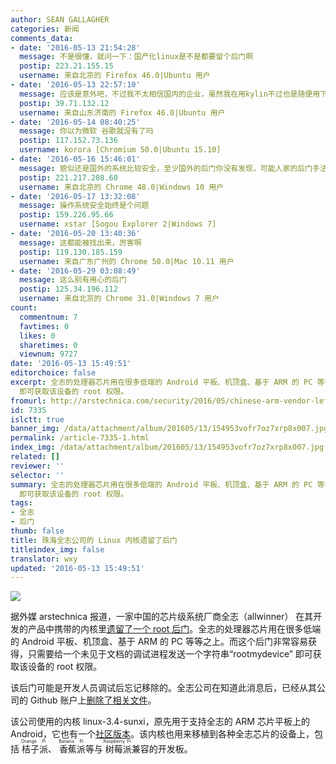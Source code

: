 ```yaml
---
author: SEAN GALLAGHER
categories: 新闻
comments_data:
- date: '2016-05-13 21:54:28'
  message: 不是很懂，就问一下：国产化linux是不是都要留个后门啊
  postip: 223.21.155.15
  username: 来自北京的 Firefox 46.0|Ubuntu 用户
- date: '2016-05-13 22:57:10'
  message: 应该是意外吧，不过我不太相信国内的企业，虽然我在用kylin不过也是随便用下
  postip: 39.71.132.12
  username: 来自山东济南的 Firefox 46.0|Ubuntu 用户
- date: '2016-05-14 08:40:25'
  message: 你以为微软 谷歌就没有了吗
  postip: 117.152.73.136
  username: korora [Chromium 50.0|Ubuntu 15.10]
- date: '2016-05-16 15:46:01'
  message: 貌似还是国外的系统比较安全，至少国外的后门你没有发现，可能人家的后门手法更高级 谁知道那
  postip: 221.217.208.60
  username: 来自北京的 Chrome 48.0|Windows 10 用户
- date: '2016-05-17 13:32:08'
  message: 操作系统安全始终是个问题
  postip: 159.226.95.66
  username: xstar [Sogou Explorer 2|Windows 7]
- date: '2016-05-20 13:40:36'
  message: 这都能被找出来，厉害啊
  postip: 119.130.185.159
  username: 来自广东广州的 Chrome 50.0|Mac 10.11 用户
- date: '2016-05-29 03:08:49'
  message: 这么别有用心的后门
  postip: 125.34.196.112
  username: 来自北京的 Chrome 31.0|Windows 7 用户
count:
  commentnum: 7
  favtimes: 0
  likes: 0
  sharetimes: 0
  viewnum: 9727
date: '2016-05-13 15:49:51'
editorchoice: false
excerpt: 全志的处理器芯片用在很多低端的 Android 平板、机顶盒、基于 ARM 的 PC 等等之上。而这个后门非常容易获得，只需要给一个未见于文档的调试进程发送一个字符串“rootmydevice”
  即可获取该设备的 root 权限。
fromurl: http://arstechnica.com/security/2016/05/chinese-arm-vendor-left-developer-backdoor-in-kernel-for-android-pi-devices/
id: 7335
islctt: true
banner_img: /data/attachment/album/201605/13/154953vofr7oz7xrp8x007.jpg
permalink: /article-7335-1.html
index_img: /data/attachment/album/201605/13/154953vofr7oz7xrp8x007.jpg.thumb.jpg
related: []
reviewer: ''
selector: ''
summary: 全志的处理器芯片用在很多低端的 Android 平板、机顶盒、基于 ARM 的 PC 等等之上。而这个后门非常容易获得，只需要给一个未见于文档的调试进程发送一个字符串“rootmydevice”
  即可获取该设备的 root 权限。
tags:
- 全志
- 后门
thumb: false
title: 珠海全志公司的 Linux 内核遗留了后门
titleindex_img: false
translator: wxy
updated: '2016-05-13 15:49:51'
---
```


![](/data/attachment/album/201605/13/154953vofr7oz7xrp8x007.jpg)


据外媒 arstechnica 报道，一家中国的芯片级系统厂商全志（allwinner） 在其开发的产品中携带的内核里[遗留了一个 root 后门](http://forum.armbian.com/index.php/toindex_img/1108-security-alert-for-allwinner-sun8i-h3a83th8/http://forum.armbian.com/index.php/toindex_img/1108-security-alert-for-allwinner-sun8i-h3a83th8/)。全志的处理器芯片用在很多低端的 Android 平板、机顶盒、基于 ARM 的 PC 等等之上。而这个后门非常容易获得，只需要给一个未见于文档的调试进程发送一个字符串“rootmydevice” 即可获取该设备的 root 权限。


该后门可能是开发人员调试后忘记移除的。全志公司在知道此消息后，已经从其公司的 Github 账户上[删除了相关文件](https://github.com/allwinner-zh/linux-3.4-sunxi/blob/master/arch/arm/mach-sunxi/sunxi-debug.c#L41)。


该公司使用的内核 linux-3.4-sunxi，原先用于支持全志的 ARM 芯片平板上的 Android，它也有一个[社区版本](https://linux-sunxi.org/Linux_Kernel)。该内核也用来移植到各种全志芯片的设备上，包括<ruby> 桔子派 <rp>  （ </rp> <rt>  Orange Pi </rt> <rp>  ） </rp></ruby>、<ruby> 香蕉派 <rp>  （ </rp> <rt>  Banana Pi </rt> <rp>  ） </rp></ruby>等与<ruby> 树莓派 <rp>  （ </rp> <rt>  Raspberry Pi </rt> <rp>  ） </rp></ruby>兼容的开发板。